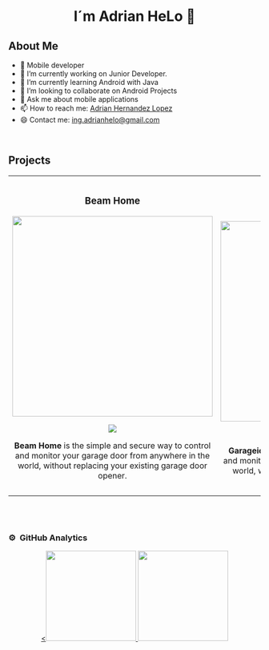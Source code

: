<!--
**AdrianHeLo/AdrianHeLo** is a ✨ _special_ ✨ repository because its `README.md` (this file) appears on your GitHub profile.
Here are some ideas to get you started:
- 🔭 I’m currently working on ...
- 🌱 I’m currently learning ...
- 👯 I’m looking to collaborate on ...
- 🤔 I’m looking for help with ...
- 💬 Ask me about ...
- 📫 How to reach me: ...
- 😄 Pronouns: ...
- ⚡ Fun fact: ...
-->
<div align="center">
<h1 align="center">I´m Adrian HeLo 👋</h1>
</div>

## About Me

- 📲 Mobile developer
- 🔭 I’m currently working on Junior Developer.
- 🌱 I’m currently learning Android with Java
- 👯 I’m looking to collaborate on Android Projects
- 💬 Ask me about mobile applications
- 📫 How to reach me: <a href="linkedin.com/in/adrián-hernández-lópez-695788179" target="_blank">Adrian Hernandez Lopez</a>
- 😄 Contact me: ing.adrianhelo@gmail.com
<br>

## Projects
<table>
<tr>
<td width="50%">
<h3 align="center">Beam Home</h3>
<div align="center">
<img src="https://play-lh.googleusercontent.com/6FZZq3mZk23qfAH0f7hocnPzhP_FYLSgGwTdkMdoZNFm5y1zRH3k5XaT3WfyE02gOA=w2560-h1440-rw" width="400" alt="">
<p>
<a href="https://play.google.com/store/apps/details?id=io.beamlabs.android&hl=en_US" target="_blank">
<img src="https://img.shields.io/badge/Play%20Store-ff9?style=for-the-badge&logo=github&logoColor=black">
</a>
</p>
<p><strong>Beam Home </strong>is the simple and secure way to control and monitor your garage door from anywhere in the world, without replacing your existing garage door opener.</p>
</div>
                                                                                      
</td>

<td width="50%">
<br>
<h3 align="center">Garageio</h3>
<div align="center">
<img src="https://play-lh.googleusercontent.com/pDa26qGe-HUFtnSCmcJ10h9_uyr2AzfwoQ3orr5ns4nruRPs0egNbLxt-sG2xIlbi44=w2560-h1440-rw" width="400" alt="">
<p>
<a href="https://play.google.com/store/apps/details?id=com.garageio&hl=en_US" target="_blank">
<img src="https://img.shields.io/badge/Play%20Store-ff9?style=for-the-badge&logo=github&logoColor=black">
</a>
</p>
<p><strong>Garageio </strong>is the simple and secure way to control and monitor your garage door from anywhere in the world, without needing to replace your existing opener.</p>
</div>                                                             
</table>                                                                                 
</div>
<br>          

</div>
<br>

### ⚙️ &nbsp;GitHub Analytics

<p align="center">
<a href="https://github.com/AdrianHeLo">
  <<img height="180em" src="https://github-readme-stats-eight-theta.vercel.app/api?username=AdrianHeLo&show_icons=true&theme=algolia&include_all_commits=true&count_private=true"/>
  <img height="180em" src="https://github-readme-stats-eight-theta.vercel.app/api/top-langs/?username=AdrianHeLo&layout=compact&langs_count=8&theme=algolia"/>
</a>
</p>
